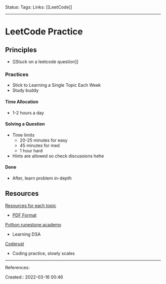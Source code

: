 Status: 
Tags: 
Links: [[LeetCode]]
___
# LeetCode Practice
## Principles
- [[Stuck on a leetcode question]]
### Practices
- Stick to Learning a Single Topic Each Week
- Study buddy
#### Time Allocation
- 1-2 hours a day
#### Solving a Question
- Time limits
	- 20-25 minutes for easy
	- 45 minutes for med
	- 1 hour hard
- Hints are allowed so check discussions hehe
#### Done
- After, learn problem in-depth
## Resources
[Resources for each topic](https://leetcode.com/discuss/general-discussion/494279/comprehensive-data-structure-and-algorithm-study-guide)
- [PDF Format](file:///C:/Users/John/Downloads/CI_DSA_study_guide.pdf)

[Python runestone academy](https://runestone.academy/ns/books/published/pythonds/index.html)
- Learning DSA

[Coderust](https://www.educative.io/courses/coderust-hacking-the-coding-interview)
- Coding practice, slowly scales
___
References:

Created:: 2022-03-16 00:46
